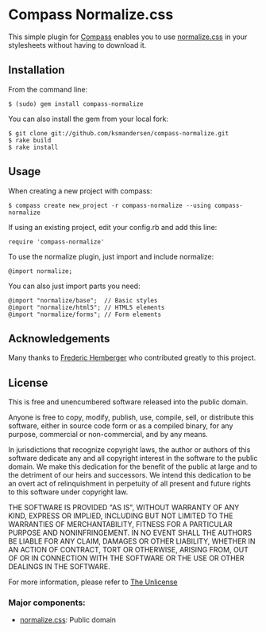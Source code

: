 # Compass Normalize.css

This simple plugin for [Compass](http://compass-style.org/) enables you to use [normalize.css](http://necolas.github.com/normalize.css/) in your stylesheets without having to download it.


## Installation

From the command line:

	$ (sudo) gem install compass-normalize

You can also install the gem from your local fork:

	$ git clone git://github.com/ksmandersen/compass-normalize.git
	$ rake build
	$ rake install


## Usage
When creating a new project with compass:

	$ compass create new_project -r compass-normalize --using compass-normalize

If using an existing project, edit your config.rb and add this line:

	require 'compass-normalize'

To use the normalize plugin, just import and include normalize:

	@import normalize;

You can also just import parts you need:

	@import "normalize/base";  // Basic styles
	@import "normalize/html5"; // HTML5 elements
	@import "normalize/forms"; // Form elements

## Acknowledgements
Many thanks to [Frederic Hemberger](https://github.com/fhemberger/) who contributed greatly to this project.

## License
This is free and unencumbered software released into the public domain.

Anyone is free to copy, modify, publish, use, compile, sell, or
distribute this software, either in source code form or as a compiled
binary, for any purpose, commercial or non-commercial, and by any
means.

In jurisdictions that recognize copyright laws, the author or authors
of this software dedicate any and all copyright interest in the
software to the public domain. We make this dedication for the benefit
of the public at large and to the detriment of our heirs and
successors. We intend this dedication to be an overt act of
relinquishment in perpetuity of all present and future rights to this
software under copyright law.

THE SOFTWARE IS PROVIDED "AS IS", WITHOUT WARRANTY OF ANY KIND,
EXPRESS OR IMPLIED, INCLUDING BUT NOT LIMITED TO THE WARRANTIES OF
MERCHANTABILITY, FITNESS FOR A PARTICULAR PURPOSE AND NONINFRINGEMENT.
IN NO EVENT SHALL THE AUTHORS BE LIABLE FOR ANY CLAIM, DAMAGES OR
OTHER LIABILITY, WHETHER IN AN ACTION OF CONTRACT, TORT OR OTHERWISE,
ARISING FROM, OUT OF OR IN CONNECTION WITH THE SOFTWARE OR THE USE OR
OTHER DEALINGS IN THE SOFTWARE.

For more information, please refer to [The Unlicense](http://unlicense.org/)

### Major components:

* [normalize.css](http://necolas.github.com/normalize.css/): Public domain